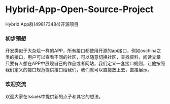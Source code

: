 # Hybrid-App-Open-Source-Project
Hybrid App群(498173484)开源项目

### 初步预想
开发类似于大杂烩一样的APP，所有接口都使用开源的api接口，例如oschina之类的接口，用户可以查看不同的社区，可以随意切换社区，查找资料，阅读文章
只要有人想在APP中展现自己的作品或者网站，我们定义一套接口规则，让他按照我们定义的接口规范提供接口给我们，我们就可以直接放上去，直接展示。

### 欢迎交流

欢迎大家在Issues中提供新的点子和其它的想法。
